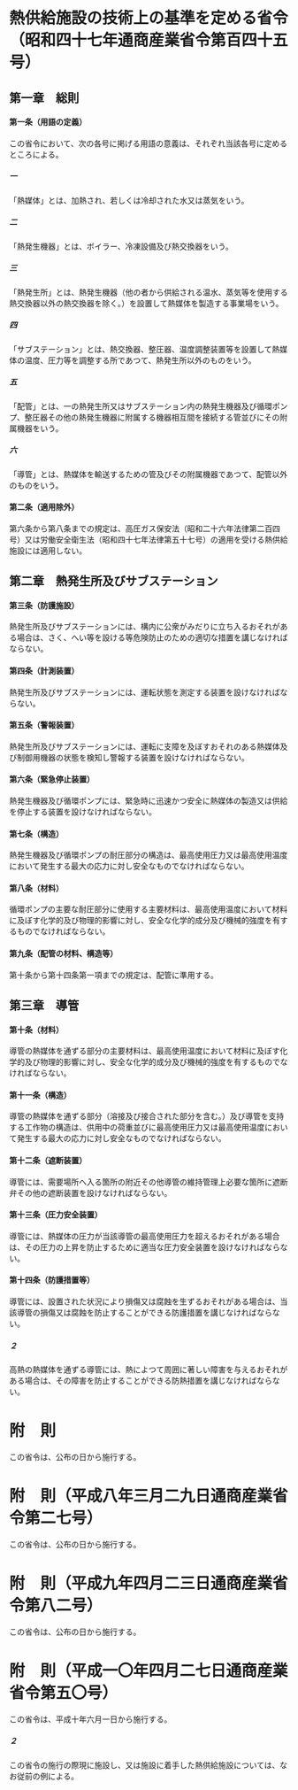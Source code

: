 # 熱供給施設の技術上の基準を定める省令（昭和四十七年通商産業省令第百四十五号）
## 第一章　総則
#### 第一条（用語の定義）
この省令において、次の各号に掲げる用語の意義は、それぞれ当該各号に定めるところによる。
##### 一
「熱媒体」とは、加熱され、若しくは冷却された水又は蒸気をいう。
##### 二
「熱発生機器」とは、ボイラー、冷凍設備及び熱交換器をいう。
##### 三
「熱発生所」とは、熱発生機器（他の者から供給される温水、蒸気等を使用する熱交換器以外の熱交換器を除く。）を設置して熱媒体を製造する事業場をいう。
##### 四
「サブステーション」とは、熱交換器、整圧器、温度調整装置等を設置して熱媒体の温度、圧力等を調整する所であつて、熱発生所以外のものをいう。
##### 五
「配管」とは、一の熱発生所又はサブステーション内の熱発生機器及び循環ポンプ、整圧器その他の熱発生機器に附属する機器相互間を接続する管並びにその附属機器をいう。
##### 六
「導管」とは、熱媒体を輸送するための管及びその附属機器であつて、配管以外のものをいう。
#### 第二条（適用除外）
第六条から第八条までの規定は、高圧ガス保安法（昭和二十六年法律第二百四号）又は労働安全衛生法（昭和四十七年法律第五十七号）の適用を受ける熱供給施設には適用しない。
## 第二章　熱発生所及びサブステーション
#### 第三条（防護施設）
熱発生所及びサブステーションには、構内に公衆がみだりに立ち入るおそれがある場合は、さく、へい等を設ける等危険防止のための適切な措置を講じなければならない。
#### 第四条（計測装置）
熱発生所及びサブステーションには、運転状態を測定する装置を設けなければならない。
#### 第五条（警報装置）
熱発生所及びサブステーションには、運転に支障を及ぼすおそれのある熱媒体及び制御用機器の状態を検知し警報する装置を設けなければならない。
#### 第六条（緊急停止装置）
熱発生機器及び循環ポンプには、緊急時に迅速かつ安全に熱媒体の製造又は供給を停止する装置を設けなければならない。
#### 第七条（構造）
熱発生機器及び循環ポンプの耐圧部分の構造は、最高使用圧力又は最高使用温度において発生する最大の応力に対し安全なものでなければならない。
#### 第八条（材料）
循環ポンプの主要な耐圧部分に使用する主要材料は、最高使用温度において材料に及ぼす化学的及び物理的影響に対し、安全な化学的成分及び機械的強度を有するものでなければならない。
#### 第九条（配管の材料、構造等）
第十条から第十四条第一項までの規定は、配管に準用する。
## 第三章　導管
#### 第十条（材料）
導管の熱媒体を通ずる部分の主要材料は、最高使用温度において材料に及ぼす化学的及び物理的影響に対し、安全な化学的成分及び機械的強度を有するものでなければならない。
#### 第十一条（構造）
導管の熱媒体を通ずる部分（溶接及び接合された部分を含む。）及び導管を支持する工作物の構造は、供用中の荷重並びに最高使用圧力又は最高使用温度において発生する最大の応力に対し安全なものでなければならない。
#### 第十二条（遮断装置）
導管には、需要場所へ入る箇所の附近その他導管の維持管理上必要な箇所に遮断弁その他の遮断装置を設けなければならない。
#### 第十三条（圧力安全装置）
導管には、熱媒体の圧力が当該導管の最高使用圧力を超えるおそれがある場合は、その圧力の上昇を防止するために適当な圧力安全装置を設けなければならない。
#### 第十四条（防護措置等）
導管には、設置された状況により損傷又は腐蝕を生ずるおそれがある場合は、当該導管の損傷又は腐蝕を防止することができる防護措置を講じなければならない。
##### ２
高熱の熱媒体を通ずる導管には、熱によつて周囲に著しい障害を与えるおそれがある場合は、その障害を防止することができる防熱措置を講じなければならない。
# 附　則
この省令は、公布の日から施行する。
# 附　則（平成八年三月二九日通商産業省令第二七号）
この省令は、公布の日から施行する。
# 附　則（平成九年四月二三日通商産業省令第八二号）
この省令は、公布の日から施行する。
# 附　則（平成一〇年四月二七日通商産業省令第五〇号）
この省令は、平成十年六月一日から施行する。
##### ２
この省令の施行の際現に施設し、又は施設に着手した熱供給施設については、なお従前の例による。
